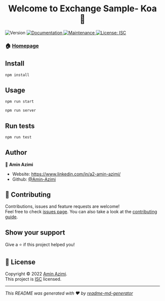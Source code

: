 <h1 align="center">Welcome to Exchange Sample- Koa 👋</h1>
<p>
  <img alt="Version" src="https://img.shields.io/badge/version-1.0.0-blue.svg?cacheSeconds=2592000" />
  <a href="https://github.com/Amin-Azimi/ExchangeSample#readme" target="_blank">
    <img alt="Documentation" src="https://img.shields.io/badge/documentation-yes-brightgreen.svg" />
  </a>
  <a href="https://github.com/Amin-Azimi/ExchangeSample/graphs/commit-activity" target="_blank">
    <img alt="Maintenance" src="https://img.shields.io/badge/Maintained%3F-yes-green.svg" />
  </a>
  <a href="https://github.com/Amin-Azimi/ExchangeSample/blob/master/LICENSE" target="_blank">
    <img alt="License: ISC" src="https://img.shields.io/github/license/Amin-Azimi/Exchange Sample- Koa" />
  </a>
</p>

### 🏠 [Homepage](https://github.com/Amin-Azimi/ExchangeSample#readme)

## Install

```sh
npm install
```

## Usage

```sh
npm run start
```

```sh
npm run server
```


## Run tests

```sh
npm run test
```

## Author

👤 **Amin Azimi**

* Website: https://www.linkedin.com/in/a2-amin-azimi/
* Github: [@Amin-Azimi](https://github.com/Amin-Azimi)

## 🤝 Contributing

Contributions, issues and feature requests are welcome!<br />Feel free to check [issues page](https://github.com/Amin-Azimi/ExchangeSample/issues). You can also take a look at the [contributing guide](https://github.com/Amin-Azimi/ExchangeSample/blob/master/CONTRIBUTING.md).

## Show your support

Give a ⭐️ if this project helped you!

## 📝 License

Copyright © 2022 [Amin Azimi](https://github.com/Amin-Azimi).<br />
This project is [ISC](https://github.com/Amin-Azimi/ExchangeSample/blob/master/LICENSE) licensed.

***
_This README was generated with ❤️ by [readme-md-generator](https://github.com/kefranabg/readme-md-generator)_
